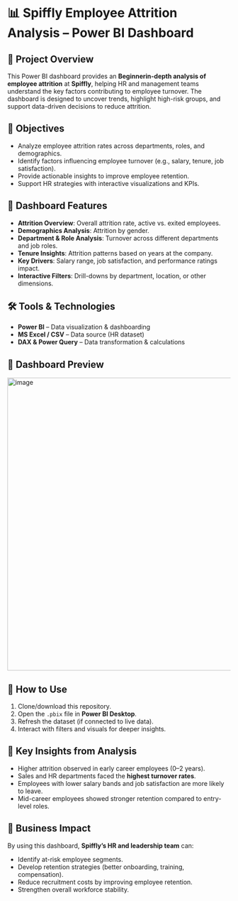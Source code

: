 

# 📊 Spiffly Employee Attrition Analysis – Power BI Dashboard

## 📌 Project Overview

This Power BI dashboard provides an **Beginnerin-depth analysis of employee attrition** at **Spiffly**, helping HR and management teams understand the key factors contributing to employee turnover. The dashboard is designed to uncover trends, highlight high-risk groups, and support data-driven decisions to reduce attrition.

## 🎯 Objectives

* Analyze employee attrition rates across departments, roles, and demographics.
* Identify factors influencing employee turnover (e.g., salary, tenure, job satisfaction).
* Provide actionable insights to improve employee retention.
* Support HR strategies with interactive visualizations and KPIs.

## 📂 Dashboard Features

* **Attrition Overview**: Overall attrition rate, active vs. exited employees.
* **Demographics Analysis**: Attrition by gender.
* **Department & Role Analysis**: Turnover across different departments and job roles.
* **Tenure Insights**: Attrition patterns based on years at the company.
* **Key Drivers**: Salary range, job satisfaction, and performance ratings impact.
* **Interactive Filters**: Drill-downs by department, location, or other dimensions.

## 🛠️ Tools & Technologies

* **Power BI** – Data visualization & dashboarding
* **MS Excel / CSV** – Data source (HR dataset)
* **DAX & Power Query** – Data transformation & calculations

## 📸 Dashboard Preview

<img width="1161" height="660" alt="image" src="https://github.com/user-attachments/assets/732dced6-efa4-42c2-98c6-3c1ad9a5e095" />



## 🚀 How to Use

1. Clone/download this repository.
2. Open the `.pbix` file in **Power BI Desktop**.
3. Refresh the dataset (if connected to live data).
4. Interact with filters and visuals for deeper insights.

## 🔑 Key Insights from Analysis

* Higher attrition observed in early career employees (0–2 years).
* Sales and HR departments faced the **highest turnover rates**.
* Employees with lower salary bands and job satisfaction are more likely to leave.
* Mid-career employees showed stronger retention compared to entry-level roles.

## 📌 Business Impact

By using this dashboard, **Spiffly’s HR and leadership team** can:

* Identify at-risk employee segments.
* Develop retention strategies (better onboarding, training, compensation).
* Reduce recruitment costs by improving employee retention.
* Strengthen overall workforce stability.

